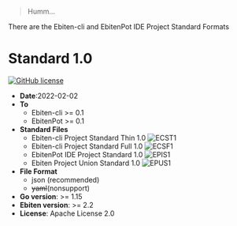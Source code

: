 > Humm...

There are the Ebiten-cli and EbitenPot IDE Project Standard Formats

# **Standard 1.0**

[![GitHub license](https://img.shields.io/github/license/EldersJavas/ebiten-cli?logo=apache&logoColor=red&style=flat-square)](https://github.com/EldersJavas/ebiten-cli/blob/master/LICENSE)

- **Date**:2022-02-02
- **To**
    - Ebiten-cli  >= 0.1
    - EbitenPot >= 0.1 
- **Standard Files**
    - Ebiten-cli Project Standard Thin 1.0 ![ECST1](https://img.shields.io/static/v1?label=EPS&message=Ebiten-cli%20Project%20Standard%20Thin%201.0&color=db5620&style=flat-square&link=https://github.com/ebitenpot/standard&link=https://github.com/EbitenPot/Standard/blob/master/standard1/ecst1.md)
    - Ebiten-cli Project Standard Full 1.0 ![ECSF1](https://img.shields.io/static/v1?label=EPS&message=Ebiten-cli%20Project%20Standard%20Full%201.0&color=db5620&style=flat-square&link=https://github.com/ebitenpot/standard&link=https://github.com/EbitenPot/Standard/blob/master/standard1/ecsf1.md)
    - EbitenPot IDE Project Standard 1.0 ![EPIS1](https://img.shields.io/static/v1?label=EPS&message=EbitenPot%20IDE%20Project%20Standard%201.0&color=db5620&style=flat-square&link=https://github.com/ebitenpot/standard&link=https://github.com/EbitenPot/Standard/blob/master/standard1/epis1.md)
    - Ebiten Project Union Standard 1.0 ![EPUS1](https://img.shields.io/static/v1?label=EPS&message=Ebiten%20Project%20Union%20Standard%201.0&color=db5620&style=flat-square&link=https://github.com/ebitenpot/standard&link=https://github.com/EbitenPot/Standard/blob/master/standard1/epus1.md)
- **File Format**
    - json (recommended)
    - ~~yaml~~(nonsupport)
- **Go version**: >= 1.15
- **Ebiten version**: >= 2.2
- **License**: Apache License 2.0